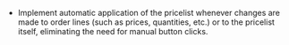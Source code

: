 - Implement automatic application of the pricelist whenever changes are
  made to order lines (such as prices, quantities, etc.) or to the
  pricelist itself, eliminating the need for manual button clicks.
